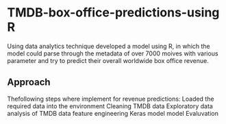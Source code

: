 # TMDB-box-office-predictions-using R

Using data analytics technique developed a model using R, in which the model could parse through the metadata of over 7000 moives with various parameter and try to predict their overall worldwide box office revenue.


## Approach

Thefollowing steps where implement for revenue predictions:
Loaded the required data into the environment
Cleaning TMDB data
Exploratory data analysis of TMDB data
feature engineering
Keras model
model Evaluvation
